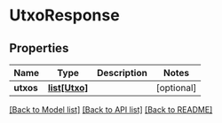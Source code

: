 # UtxoResponse

## Properties
Name | Type | Description | Notes
------------ | ------------- | ------------- | -------------
**utxos** | [**list[Utxo]**](Utxo.md) |  | [optional] 

[[Back to Model list]](../README.md#documentation-for-models) [[Back to API list]](../README.md#documentation-for-api-endpoints) [[Back to README]](../README.md)


